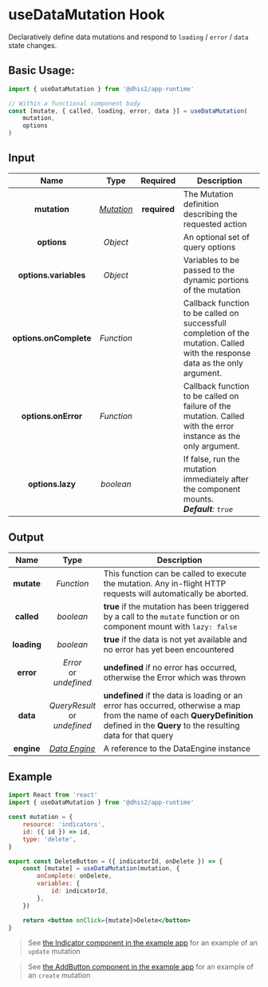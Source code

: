 # useDataMutation Hook

Declaratively define data mutations and respond to `loading` / `error` / `data` state changes.

## Basic Usage:

```jsx
import { useDataMutation } from '@dhis2/app-runtime'

// Within a functional component body
const [mutate, { called, loading, error, data }] = useDataMutation(
    mutation,
    options
)
```

## Input

|          Name          |              Type               |   Required   | Description                                                                                                                   |
| :--------------------: | :-----------------------------: | :----------: | ----------------------------------------------------------------------------------------------------------------------------- |
|      **mutation**      | [_Mutation_](types/Mutation.md) | **required** | The Mutation definition describing the requested action                                                                       |
|      **options**       |            _Object_             |              | An optional set of query options                                                                                              |
| **options.variables**  |            _Object_             |              | Variables to be passed to the dynamic portions of the mutation                                                                |
| **options.onComplete** |           _Function_            |              | Callback function to be called on successfull completion of the mutation. Called with the response data as the only argument. |
|  **options.onError**   |           _Function_            |              | Callback function to be called on failure of the mutation. Called with the error instance as the only argument.               |
|    **options.lazy**    |            _boolean_            |              | If false, run the mutation immediately after the component mounts.<br/>_**Default**: `true`_                                  |

## Output

|    Name     |                 Type                 | Description                                                                                                                                                                            |
| :---------: | :----------------------------------: | -------------------------------------------------------------------------------------------------------------------------------------------------------------------------------------- |
| **mutate**  |              _Function_              | This function can be called to execute the mutation. Any in-flight HTTP requests will automatically be aborted.                                                                        |
| **called**  |              _boolean_               | **true** if the mutation has been triggered by a call to the `mutate` function or on component mount with `lazy: false`                                                                |
| **loading** |              _boolean_               | **true** if the data is not yet available and no error has yet been encountered                                                                                                        |
|  **error**  |    _Error_<br/>or<br/>_undefined_    | **undefined** if no error has occurred, otherwise the Error which was thrown                                                                                                           |
|  **data**   | _QueryResult_<br/>or<br/>_undefined_ | **undefined** if the data is loading or an error has occurred, otherwise a map from the name of each **QueryDefinition** defined in the **Query** to the resulting data for that query |
| **engine**  | [_Data Engine_](advanced/DataEngine) | A reference to the DataEngine instance                                                                                                                                                 |

## Example

```jsx
import React from 'react'
import { useDataMutation } from '@dhis2/app-runtime'

const mutation = {
    resource: 'indicators',
    id: ({ id }) => id,
    type: 'delete',
}

export const DeleteButton = ({ indicatorId, onDelete }) => {
    const [mutate] = useDataMutation(mutation, {
        onComplete: onDelete,
        variables: {
            id: indicatorId,
        },
    })

    return <button onClick={mutate}>Delete</button>
}
```

> See [the Indicator component in the example app](https://github.com/dhis2/app-runtime/blob/master/examples/cra/src/components/Indicator.js) for an example of an `update` mutation

> See [the AddButton component in the example app](https://github.com/dhis2/app-runtime/blob/master/examples/cra/src/components/AddButton.js) for an example of an `create` mutation
